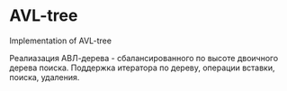 # AVL-tree
Implementation of AVL-tree

Реалиазация АВЛ-дерева - сбалансированного по высоте двоичного дерева поиска.
Поддержка итератора по дереву, операции вставки, поиска, удаления.
